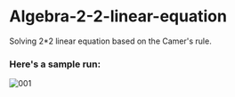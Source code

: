 # Algebra-2-2-linear-equation
Solving 2*2 linear equation based on the Camer's rule.

### Here's a sample run:

![001](https://user-images.githubusercontent.com/41565191/56467711-df122d00-6437-11e9-8d34-72bda7a850ab.PNG)
